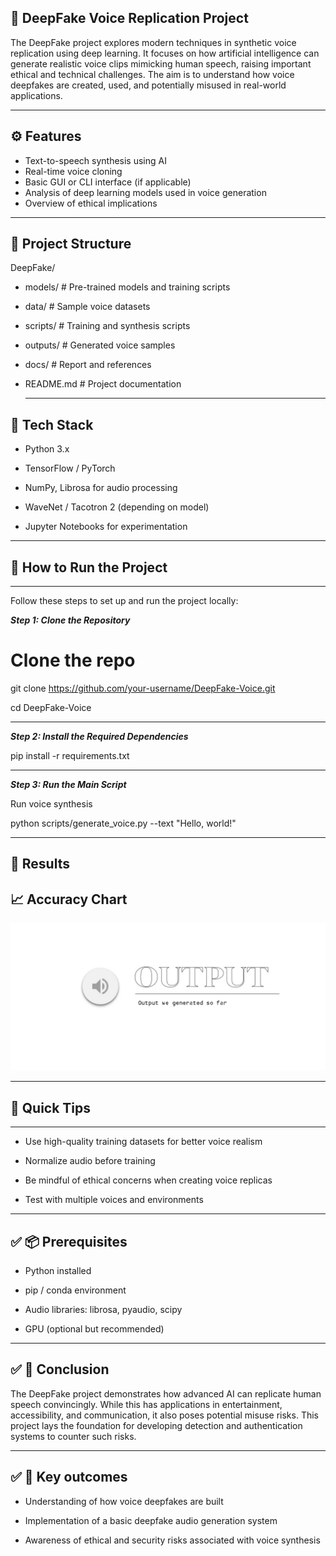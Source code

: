 ## 📄 DeepFake Voice Replication Project

The DeepFake project explores modern techniques in synthetic voice replication using deep learning. It focuses on how artificial intelligence can generate realistic voice clips mimicking human speech, raising important ethical and technical challenges. The aim is to understand how voice deepfakes are created, used, and potentially misused in real-world applications.



---

## ⚙️ Features

- Text-to-speech synthesis using AI
- Real-time voice cloning
- Basic GUI or CLI interface (if applicable)
- Analysis of deep learning models used in voice generation
- Overview of ethical implications

---

📁 Project Structure
-------------------
DeepFake/

- models/              # Pre-trained models and training scripts
- data/                # Sample voice datasets
- scripts/             # Training and synthesis scripts
- outputs/             # Generated voice samples
- docs/                # Report and references
- README.md            # Project documentation

  ---


## 🧠 Tech Stack

- Python 3.x

- TensorFlow / PyTorch

- NumPy, Librosa for audio processing

- WaveNet / Tacotron 2 (depending on model)

- Jupyter Notebooks for experimentation
  
---

## 🚀 How to Run the Project

---

Follow these steps to set up and run the project locally:

***Step 1: Clone the Repository***

# Clone the repo
git clone https://github.com/your-username/DeepFake-Voice.git

cd DeepFake-Voice

---

***Step 2: Install the Required Dependencies***

pip install -r requirements.txt

---

***Step 3: Run the Main Script***

Run voice synthesis

python scripts/generate_voice.py --text "Hello, world!"

---


## 📌 Results

## 📈 Accuracy Chart
![Output](images/output.png)



---

## 🚀 Quick Tips
-------------
- Use high-quality training datasets for better voice realism

- Normalize audio before training

- Be mindful of ethical concerns when creating voice replicas

- Test with multiple voices and environments

---

## ✅ 📦 Prerequisites

- Python installed
  
- pip / conda environment
  
- Audio libraries: librosa, pyaudio, scipy
  
- GPU (optional but recommended)

---

## ✅ 📌 Conclusion

The DeepFake project demonstrates how advanced AI can replicate human speech convincingly. While this has applications in entertainment, accessibility, and communication, it also poses potential misuse risks. This project lays the foundation for developing detection and authentication systems to counter such risks.

---

## ✅ 📌 Key outcomes

- Understanding of how voice deepfakes are built
  
- Implementation of a basic deepfake audio generation system
  
- Awareness of ethical and security risks associated with voice synthesis

